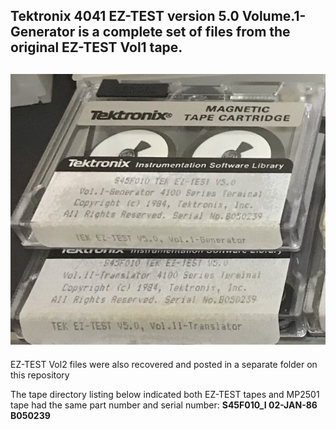 Tektronix 4041 EZ-TEST version 5.0 Volume.1-Generator is a complete set of files from the original EZ-TEST Vol1 tape.
-------
![EZ-TEST Vol1 tape](./EZ-TEST%20Vol1%20and%20Vol2%20Tapes.jpg)
-------
EZ-TEST Vol2 files were also recovered and posted in a separate folder on this repository

The tape directory listing below indicated both EZ-TEST tapes and MP2501 tape had the same part number and serial number: 
**S45F010_I  02-JAN-86 B050239** 

